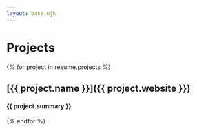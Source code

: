 ```yaml
---
layout: base.njk
---
```


# Projects

{% for project in resume.projects %}
## [{{ project.name }}]({{ project.website }})
#### {{ project.summary }}
{% endfor %} 